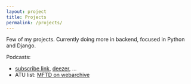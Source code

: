 ```yaml
---
layout: project
title: Projects
permalink: /projects/
---
```


Few of my projects. Currently doing more in backend, focused in Python and Django.

Podcasts:
* [subscribe link](/player/web/feed.xml), [deezer](https://www.deezer.com/us/show/1868262), ...
* ATU list: [MFTD on webarchive](https://web.archive.org/web/20170625034747/http://mftd.org/index.php?action=atu&act=select&atu=1)
